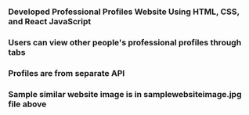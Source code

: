 ### Developed Professional Profiles Website Using HTML, CSS, and React JavaScript ###
### Users can view other people's professional profiles through tabs ###
### Profiles are from separate API ###
### Sample similar website image is in samplewebsiteimage.jpg file above ###
